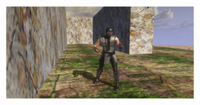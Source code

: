![Screenshot](https://github.com/jackrabbit72380/Ho4kmmm/blob/master/common/H3EK/tags/rxk1ng/objects/characters/smoke/preview.jpg)
